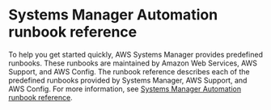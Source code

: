 # Systems Manager Automation runbook reference<a name="automation-documents-reference"></a>

To help you get started quickly, AWS Systems Manager provides predefined runbooks\. These runbooks are maintained by Amazon Web Services, AWS Support, and AWS Config\. The runbook reference describes each of the predefined runbooks provided by Systems Manager, AWS Support, and AWS Config\. For more information, see [Systems Manager Automation runbook reference](https://docs.aws.amazon.com/systems-manager-automation-runbooks/latest/userguide)\.